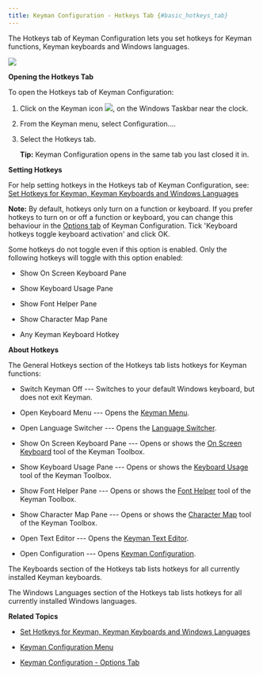 ```yaml
---
title: Keyman Configuration - Hotkeys Tab {#basic_hotkeys_tab}
---
```


The Hotkeys tab of Keyman Configuration lets you set hotkeys for Keyman
functions, Keyman keyboards and Windows languages.

![](desktop_images/tab-hotkeys.png)

**Opening the Hotkeys Tab**

To open the Hotkeys tab of Keyman Configuration:

1.  Click on the Keyman icon ![](desktop_images/icon-keyman.png), on the
    Windows Taskbar near the clock.

2.  From the Keyman menu, select Configuration....

3.  Select the Hotkeys tab.

    **Tip:**
    Keyman Configuration opens in the same tab you last closed it in.

**Setting Hotkeys**

For help setting hotkeys in the Hotkeys tab of Keyman Configuration,
see: [Set Hotkeys for Keyman, Keyman Keyboards and Windows Languages](../../start/hotkey_set)

**Note:**
By default, hotkeys only turn on a function or keyboard. If you prefer
hotkeys to turn on or off a function or keyboard, you can change this
behaviour in the [Options tab](#basic_options_tab) of Keyman
Configuration. Tick \'Keyboard hotkeys toggle keyboard activation\' and
click OK.

Some hotkeys do not toggle even if this option is enabled. Only the
following hotkeys will toggle with this option enabled:

-   Show On Screen Keyboard Pane

-   Show Keyboard Usage Pane

-   Show Font Helper Pane

-   Show Character Map Pane

-   Any Keyman Keyboard Hotkey

**About Hotkeys**

The General Hotkeys section of the Hotkeys tab lists hotkeys for Keyman
functions:

-   Switch Keyman Off --- Switches to your default Windows keyboard, but
    does not exit Keyman.

-   Open Keyboard Menu --- Opens the [Keyman Menu](#basic_traymenu).

-   Open Language Switcher --- Opens the [Language
    Switcher](#basic_languageswitcher).

-   Show On Screen Keyboard Pane --- Opens or shows the [On Screen
    Keyboard](#basic_osk) tool of the Keyman Toolbox.

-   Show Keyboard Usage Pane --- Opens or shows the [Keyboard
    Usage](#basic_usage) tool of the Keyman Toolbox.

-   Show Font Helper Pane --- Opens or shows the [Font
    Helper](#basic_fonthelper) tool of the Keyman Toolbox.

-   Show Character Map Pane --- Opens or shows the [Character
    Map](#basic_charactermap) tool of the Keyman Toolbox.

-   Open Text Editor --- Opens the [Keyman Text
    Editor](#basic_text_editor).

-   Open Configuration --- Opens [Keyman
    Configuration](#basic_config_menu).

The Keyboards section of the Hotkeys tab lists hotkeys for all currently
installed Keyman keyboards.

The Windows Languages section of the Hotkeys tab lists hotkeys for all
currently installed Windows languages.

**Related Topics**

- [Set Hotkeys for Keyman, Keyman Keyboards and Windows Languages](../../start/hotkey_set)

- [Keyman Configuration Menu](../config_tasks/config_menu)

- [Keyman Configuration - Options Tab](options_tab)

